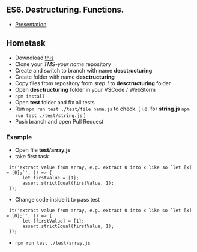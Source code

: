 ## ES6. Destructuring. Functions.

* [Presentation](https://slides.com/danielsuleiman/es6#/)


## Hometask
* Downdload [this](https://github.com/tr3v3r/destructuring/blob/master/README.md)
* Clone your *TMS-your name* repository
* Create and switch to branch with name **desctructuring**
* Create folder with name **desctructuring**
* Copy files from repository from *step 1* to **desctructuring** folder
* Open **desctructuring** folder in your VSCode / WebStorm
* `npm install`
* Open **test** folder and fix all tests
* Run `npm run test ./test/file name.js` to check. ( i.e. for **string.js** `npm run test ./test/string.js` )
* Push branch and open Pull Request

### Example
* Open file **test/array.js**
* take first task
```
 it('extract value from array, e.g. extract 0 into x like so `let [x] = [0];`', () => {
      let firstValue = [1];
      assert.strictEqual(firstValue, 1);
 });
```
* Change code inside **it** to pass test
```
 it('extract value from array, e.g. extract 0 into x like so `let [x] = [0];`', () => {
      let [firstValue] = [1];
      assert.strictEqual(firstValue, 1);
 });
```
* `npm run test ./test/array.js`

